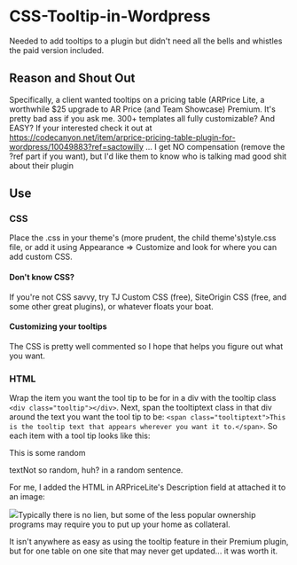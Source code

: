 # CSS-Tooltip-in-Wordpress
Needed to add tooltips to a plugin but didn't need all the bells and whistles the paid version included.

## Reason and Shout Out 
Specifically, a client wanted tooltips on a pricing table (ARPrice Lite, a worthwhile $25 upgrade to AR Price (and Team Showcase) Premium. It's pretty bad ass if you ask me. 300+ templates all fully customizable? And EASY? If your interested check it out at https://codecanyon.net/item/arprice-pricing-table-plugin-for-wordpress/10049883?ref=sactowilly ... I get NO compensation (remove the ?ref part if you want), but I'd like them to know who is talking mad good shit about their plugin

## Use 
### CSS 
Place the .css in your theme's (more prudent, the child theme's)style.css file, or add it using Appearance => Customize and look for where you can add custom CSS. 
#### Don't know CSS? 
If you're not CSS savvy, try TJ Custom CSS (free), SiteOrigin CSS (free, and some other great plugins), or whatever floats your boat.
#### Customizing your tooltips 
The CSS is pretty well commented so I hope that helps you figure out what you want.
### HTML 
Wrap the item you want the tool tip to be for in a div with the tooltip class `<div class="tooltip"></div>`. Next, span the tooltiptext class in that div around the text you want the tool tip to be: `<span class="tooltiptext">This is the tooltip text that appears wherever you want it to.</span>`.
So each item with a tool tip looks like this:

<p>This is some random <div class="tooltip">text<span class="tooltiptext">Not so random, huh?</span> in a random sentence.</div>

For me, I added the HTML in ARPriceLite's Description field at attached it to an image:

<div class="tooltip"><img src="http://a1solarsolutions.com/wp-content/uploads/2019/10/checkmark-e1571034086101.png"><span class="tooltiptext">Typically there is no lien, but some of the less popular ownership programs may require you to put up your home as collateral.</span></div>

It isn't anywhere as easy as using the tooltip feature in their Premium plugin, but for one table on one site that may never get updated... it was worth it.

